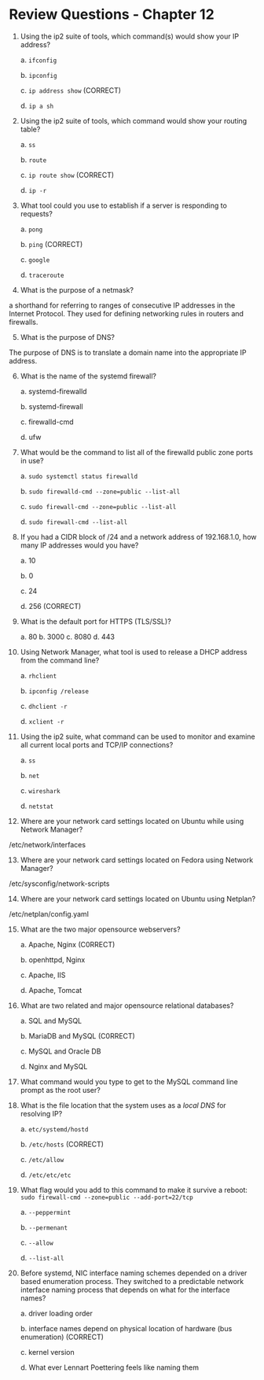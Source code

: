 # Review Questions - Chapter 12

1) Using the ip2 suite of tools, which command(s) would show your IP address?

   a. `ifconfig`

   b. `ipconfig`

   c. `ip address show` (CORRECT)

   d. `ip a sh`

2) Using the ip2 suite of tools, which command would show your routing table?

   a. `ss`

   b. `route`

   c. `ip route show` (CORRECT)

   d. `ip -r`

3) What tool could you use to establish if a server is responding to requests?

   a. `pong`

   b. `ping` (CORRECT)

   c. `google`

   d. `traceroute`

4) What is the purpose of a netmask?

a shorthand for referring to ranges of consecutive IP addresses in the Internet Protocol. They used for defining networking rules in routers and firewalls. 

5) What is the purpose of DNS?

The purpose of DNS is to translate a domain name into the appropriate IP address. 

6) What is the name of the systemd firewall?

   a. systemd-firewalld

   b. systemd-firewall

   c. firewalld-cmd

   d. ufw

7) What would be the command to list all of the firewalld public zone ports in use?

   a. `sudo systemctl status firewalld`

   b. `sudo firewalld-cmd --zone=public --list-all`

   c. `sudo firewall-cmd --zone=public --list-all`

   d. `sudo firewall-cmd --list-all`

8) If you had a CIDR block of /24 and a network address of 192.168.1.0, how many IP addresses would you have?

   a. 10

   b. 0

   c. 24

   d. 256 (CORRECT)

9) What is the default port for HTTPS (TLS/SSL)?

   a. 80
   b. 3000
   c. 8080
   d. 443

10) Using Network Manager, what tool is used to release a DHCP address from the command line?

    a. `rhclient`

    b. `ipconfig /release`

    c. `dhclient -r`

    d. `xclient -r`

11) Using the ip2 suite, what command can be used to monitor and examine all current local ports and TCP/IP connections?

    a.  `ss`

    b.  `net`

    c.  `wireshark`

    d.  `netstat`

12) Where are your network card settings located on Ubuntu while using Network Manager?

/etc/network/interfaces

13) Where are your network card settings located on Fedora using Network Manager?

/etc/sysconfig/network-scripts

14) Where are your network card settings located on Ubuntu using Netplan?

/etc/netplan/config.yaml

15) What are the two major opensource webservers?

    a. Apache, Nginx (C0RRECT)

    b. openhttpd, Nginx

    c. Apache, IIS

    d. Apache, Tomcat

16) What are two related and major opensource relational databases?

    a. SQL and MySQL

    b. MariaDB and MySQL (C0RRECT)

    c. MySQL and Oracle DB

    d. Nginx and MySQL

17) What command would you type to get to the MySQL command line prompt as the root user?



18) What is the file location that the system uses as a *local DNS* for resolving IP?

    a. `etc/systemd/hostd`

    b. `/etc/hosts` (CORRECT)

    c. `/etc/allow`

    d. `/etc/etc/etc`

19) What flag would you add to this command to make it survive a reboot: `sudo firewall-cmd --zone=public --add-port=22/tcp`

    a. `--peppermint`

    b. `--permenant`

    c. `--allow`

    d. `--list-all`

20) Before systemd, NIC interface naming schemes depended on a driver based enumeration process. They switched to a predictable network interface naming process that depends on what for the interface names?

    a. driver loading order

    b. interface names depend on physical location of hardware (bus enumeration) (CORRECT)

    c. kernel version

    d. What ever Lennart Poettering feels like naming them
